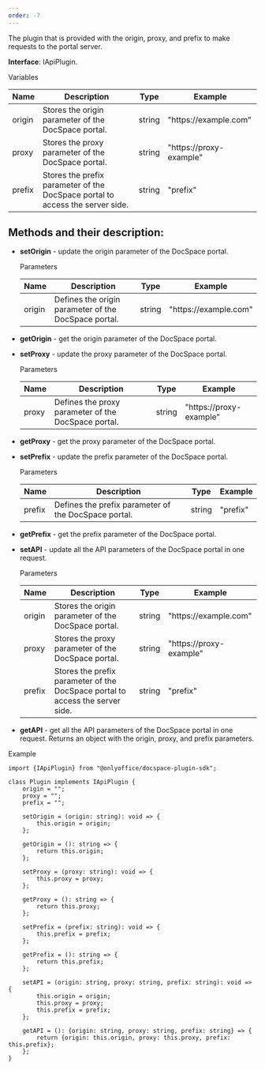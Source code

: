 ```yaml
---
order: -7
---
```



The plugin that is provided with the origin, proxy, and prefix to make requests to the portal server.

**Interface**: IApiPlugin.

Variables

| Name   | Description                                                                   | Type   | Example                  |
| ------ | ----------------------------------------------------------------------------- | ------ | ------------------------ |
| origin | Stores the origin parameter of the DocSpace portal.                           | string | "https\://example.com"   |
| proxy  | Stores the proxy parameter of the DocSpace portal.                            | string | "https\://proxy-example" |
| prefix | Stores the prefix parameter of the DocSpace portal to access the server side. | string | "prefix"                 |

## Methods and their description:

* **setOrigin** - update the origin parameter of the DocSpace portal.

  Parameters

  | Name   | Description                                          | Type   | Example                |
  | ------ | ---------------------------------------------------- | ------ | ---------------------- |
  | origin | Defines the origin parameter of the DocSpace portal. | string | "https\://example.com" |

* **getOrigin** - get the origin parameter of the DocSpace portal.

* **setProxy** - update the proxy parameter of the DocSpace portal.

  Parameters

  | Name  | Description                                         | Type   | Example                  |
  | ----- | --------------------------------------------------- | ------ | ------------------------ |
  | proxy | Defines the proxy parameter of the DocSpace portal. | string | "https\://proxy-example" |

* **getProxy** - get the proxy parameter of the DocSpace portal.

* **setPrefix** - update the prefix parameter of the DocSpace portal.

  Parameters

  | Name   | Description                                          | Type   | Example  |
  | ------ | ---------------------------------------------------- | ------ | -------- |
  | prefix | Defines the prefix parameter of the DocSpace portal. | string | "prefix" |

* **getPrefix** - get the prefix parameter of the DocSpace portal.

* **setAPI** - update all the API parameters of the DocSpace portal in one request.

  Parameters

  | Name   | Description                                                                   | Type   | Example                  |
  | ------ | ----------------------------------------------------------------------------- | ------ | ------------------------ |
  | origin | Stores the origin parameter of the DocSpace portal.                           | string | "https\://example.com"   |
  | proxy  | Stores the proxy parameter of the DocSpace portal.                            | string | "https\://proxy-example" |
  | prefix | Stores the prefix parameter of the DocSpace portal to access the server side. | string | "prefix"                 |

* **getAPI** - get all the API parameters of the DocSpace portal in one request. Returns an object with the origin, proxy, and prefix parameters.

Example

```
import {IApiPlugin} from "@onlyoffice/docspace-plugin-sdk";

class Plugin implements IApiPlugin {
    origin = "";
    proxy = "";
    prefix = "";

    setOrigin = (origin: string): void => {
        this.origin = origin;
    };

    getOrigin = (): string => {
        return this.origin;
    };

    setProxy = (proxy: string): void => {
        this.proxy = proxy;
    };

    getProxy = (): string => {
        return this.proxy;
    };

    setPrefix = (prefix: string): void => {
        this.prefix = prefix;
    };

    getPrefix = (): string => {
        return this.prefix;
    };

    setAPI = (origin: string, proxy: string, prefix: string): void => {
        this.origin = origin;
        this.proxy = proxy;
        this.prefix = prefix;
    };

    getAPI = (): {origin: string, proxy: string, prefix: string} => {
        return {origin: this.origin, proxy: this.proxy, prefix: this.prefix};
    };
}
```
